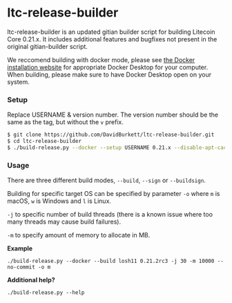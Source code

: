 # ltc-release-builder

ltc-release-builder is an updated gitian builder script for building Litecoin Core 0.21.x. 
It includes additional features and bugfixes not present in the original gitian-builder script.

We reccomend building with docker mode, please see [the Docker installation website](https://docs.docker.com/engine/install/)
for appropriate Docker Desktop for your computer. When building, please make sure to have Docker Desktop open on your system.

### Setup

Replace USERNAME & version number. The version number should be the same as the tag, but without the `v` prefix.

```bash
$ git clone https://github.com/DavidBurkett/ltc-release-builder.git
$ cd ltc-release-builder
$ ./build-release.py --docker --setup USERNAME 0.21.x --disable-apt-cacher
```

### Usage

There are three different build modes, `--build`, `--sign` or `--buildsign`.

Building for specific target OS can be specified by parameter `-o` where `m` is macOS, `w` is Windows and `l` is Linux.

`-j` to specific number of build threads (there is a known issue where too many threads may cause build failures).

`-m` to specify amount of memory to allocate in MB.

**Example**
```
./build-release.py --docker --build losh11 0.21.2rc3 -j 30 -m 10000 --no-commit -o m
```

**Additional help?**
```
./build-release.py --help
```
